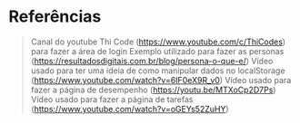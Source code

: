 # Referências

> Canal do youtube Thi Code (https://www.youtube.com/c/ThiCodes) para fazer a área de login
> Exemplo utilizado para fazer as personas (https://resultadosdigitais.com.br/blog/persona-o-que-e/)
> Vídeo usado para ter uma ideia de como manipular dados no localStorage (https://www.youtube.com/watch?v=6IF0eX9R_v0)
> Vídeo usado para fazer a página de desempenho (https://youtu.be/MTXoCp2D7Ps)
> Vídeo usado para fazer a página de tarefas (https://www.youtube.com/watch?v=oGEYs52ZuHY)


